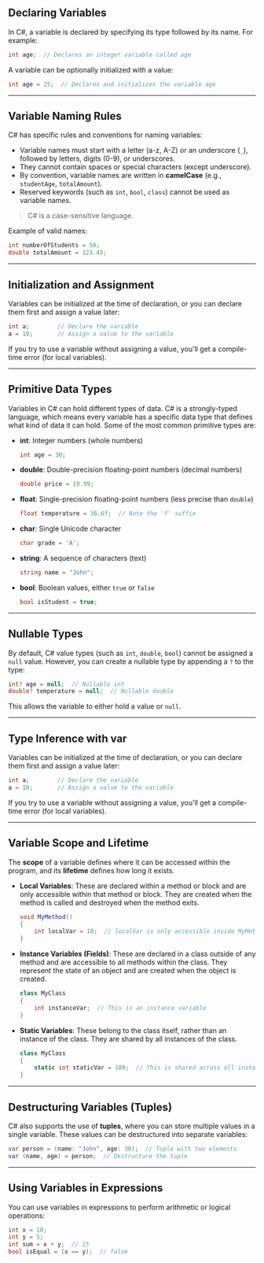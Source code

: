 ## Declaring Variables

In C#, a variable is declared by specifying its type followed by its name. For example:

```csharp
int age;  // Declares an integer variable called age
```

A variable can be optionally initialized with a value:

```csharp
int age = 25;  // Declares and initializes the variable age
```

---

## Variable Naming Rules

C# has specific rules and conventions for naming variables:

- Variable names must start with a letter (a-z, A-Z) or an underscore (`_`), followed by letters, digits (0-9), or underscores.
- They cannot contain spaces or special characters (except underscore).
- By convention, variable names are written in **camelCase** (e.g., `studentAge`, `totalAmount`).
- Reserved keywords (such as `int`, `bool`, `class`) cannot be used as variable names.

> C# is a case-sensitive language.
> 

Example of valid names:

```csharp
int numberOfStudents = 50;
double totalAmount = 123.45;
```

---

## Initialization and Assignment

Variables can be initialized at the time of declaration, or you can declare them first and assign a value later:

```csharp
int a;        // Declare the variable
a = 10;       // Assign a value to the variable
```

If you try to use a variable without assigning a value, you'll get a compile-time error (for local variables).

---

## Primitive Data Types

Variables in C# can hold different types of data. C# is a strongly-typed language, which means every variable has a specific data type that defines what kind of data it can hold. Some of the most common primitive types are:

- **int**: Integer numbers (whole numbers)
    
    ```csharp
    int age = 30;
    ```
    
- **double**: Double-precision floating-point numbers (decimal numbers)
    
    ```csharp
    double price = 19.99;
    ```
    
- **float**: Single-precision floating-point numbers (less precise than `double`)
    
    ```csharp
    float temperature = 36.6f;  // Note the 'f' suffix
    ```
    
- **char**: Single Unicode character
    
    ```csharp
    char grade = 'A';
    ```
    
- **string**: A sequence of characters (text)
    
    ```csharp
    string name = "John";
    ```
    
- **bool**: Boolean values, either `true` or `false`
    
    ```csharp
    bool isStudent = true;
    ```
    

---

## Nullable Types

By default, C# value types (such as `int`, `double`, `bool`) cannot be assigned a `null` value. However, you can create a nullable type by appending a `?` to the type:

```csharp
int? age = null;  // Nullable int
double? temperature = null;  // Nullable double
```

This allows the variable to either hold a value or `null`.

---

## Type Inference with var

Variables can be initialized at the time of declaration, or you can declare them first and assign a value later:

```csharp
int a;        // Declare the variable
a = 10;       // Assign a value to the variable
```

If you try to use a variable without assigning a value, you'll get a compile-time error (for local variables).

---

## **Variable Scope and Lifetime**

The **scope** of a variable defines where it can be accessed within the program, and its **lifetime** defines how long it exists.

- **Local Variables**: These are declared within a method or block and are only accessible within that method or block. They are created when the method is called and destroyed when the method exits.
    
    ```csharp
    void MyMethod()
    {
        int localVar = 10;  // localVar is only accessible inside MyMethod
    }
    ```
    
- **Instance Variables (Fields)**: These are declared in a class outside of any method and are accessible to all methods within the class. They represent the state of an object and are created when the object is created.
    
    ```csharp
    class MyClass
    {
        int instanceVar;  // This is an instance variable
    }
    ```
    
- **Static Variables**: These belong to the class itself, rather than an instance of the class. They are shared by all instances of the class.
    
    ```csharp
    class MyClass
    {
        static int staticVar = 100;  // This is shared across all instances of MyClass
    }
    ```
    

---

## **Destructuring Variables (Tuples)**

C# also supports the use of **tuples**, where you can store multiple values in a single variable. These values can be destructured into separate variables:

```csharp
var person = (name: "John", age: 30);  // Tuple with two elements
var (name, age) = person;  // Destructure the tuple
```

---

## **Using Variables in Expressions**

You can use variables in expressions to perform arithmetic or logical operations:

```csharp
int x = 10;
int y = 5;
int sum = x + y;  // 15
bool isEqual = (x == y);  // false
```